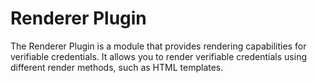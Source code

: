 # Renderer Plugin

The Renderer Plugin is a module that provides rendering capabilities for verifiable credentials. It allows you to render verifiable credentials using different render methods, such as HTML templates.
